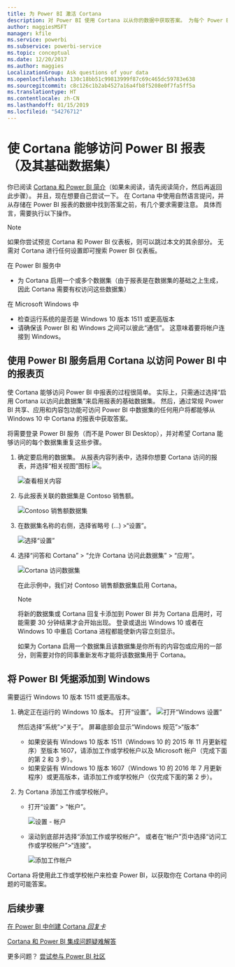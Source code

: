 ```yaml
---
title: 为 Power BI 激活 Cortana
description: 对 Power BI 使用 Cortana 以从你的数据中获取答案。 为每个 Power BI 数据集激活 Cortana，然后让 Cortana 能够从 Windows 设备访问你的数据集。
author: maggiesMSFT
manager: kfile
ms.service: powerbi
ms.subservice: powerbi-service
ms.topic: conceptual
ms.date: 12/20/2017
ms.author: maggies
LocalizationGroup: Ask questions of your data
ms.openlocfilehash: 130c18bb51c99813999f87c69c465dc59783e638
ms.sourcegitcommit: c8c126c1b2ab4527a16a4fb8f5208e0f7fa5ff5a
ms.translationtype: HT
ms.contentlocale: zh-CN
ms.lasthandoff: 01/15/2019
ms.locfileid: "54276712"
---
```

# <a name="enable-cortana-to-access-power-bi-reports-and-their-underlying-datasets"></a>使 Cortana 能够访问 Power BI 报表（及其基础数据集）
你已阅读 [Cortana 和 Power BI 简介](service-cortana-intro.md)（如果未阅读，请先阅读简介，然后再返回此步骤）。 并且，现在想要自己尝试一下。  在 Cortana 中使用自然语言提问，并从存储在 Power BI 报表的数据中找到答案之前，有几个要求需要注意。 具体而言，需要执行以下操作。

> [!NOTE]
> 如果你尝试预览 Cortana 和 Power BI 仪表板，则可以跳过本文的其余部分。 无需对 Cortana 进行任何设置即可搜索 Power BI 仪表板。
> 
> 

在 Power BI 服务中

* 为 Cortana 启用一个或多个数据集（由于报表是在数据集的基础之上生成，因此 Cortana 需要有权访问这些数据集）

在 Microsoft Windows 中

* 检查运行系统的是否是 Windows 10 版本 1511 或更高版本
* 请确保该 Power BI 和 Windows 之间可以彼此“通信”。 这意味着要将帐户连接到 Windows。

## <a name="use-power-bi-service-to-enable-cortana-to-access-report-pages-in-power-bi"></a>使用 Power BI 服务启用 Cortana 以访问 Power BI 中的报表页
使 Cortana 能够访问 Power BI 中报表的过程很简单。  实际上，只需通过选择“启用 Cortana 以访问此数据集”来启用报表的基础数据集。 然后，通过常规 Power BI 共享、应用和内容包功能可访问 Power BI 中数据集的任何用户将都能够从 Windows 10 中 Cortana 的报表中获取答案。

将需要登录 Power BI 服务（而不是 Power BI Desktop），并对希望 Cortana 能够访问的每个数据集重复这些步骤。

1. 确定要启用的数据集。 从报表内容列表中，选择你想要 Cortana 访问的报表，并选择“相关视图”图标 ![](media/service-cortana-enable/power-bi-cortana-view-related-icon.png)。
   
    ![查看相关内容](media/service-cortana-enable/power-bi-view-related.png)
2. 与此报表关联的数据集是 Contoso 销售额。
   
    ![Contoso 销售额数据集](media/service-cortana-enable/power-bi-identify-dataset.png)
3. 在数据集名称的右侧，选择省略号 (...) >“设置”。  
   
    ![选择“设置”](media/service-cortana-enable/power-bi-settings-cortana.png)
4. 选择“问答和 Cortana” > “允许 Cortana 访问此数据集” > “应用”。
   
   ![Cortana 访问数据集](media/service-cortana-enable/power-bi-cortana-enable-new.png)
   
   在此示例中，我们对 Contoso 销售额数据集启用 Cortana。
   
   > [!NOTE]
   > 将新的数据集或 Cortana 回复卡添加到 Power BI 并为 Cortana 启用时，可能需要 30 分钟结果才会开始出现。 登录或退出 Windows 10 或者在 Windows 10 中重启 Cortana 进程都能使新内容立刻显示。
   > 
   > 如果为 Cortana 启用一个数据集且该数据集是你所有的内容包或应用的一部分，则需要对你的同事重新发布才能将该数据集用于 Cortana。
   > 
   > 

## <a name="add-your-power-bi-credentials-to-windows"></a>将 Power BI 凭据添加到 Windows
需要运行 Windows 10 版本 1511 或更高版本。

1. 确定正在运行的 Windows 10 版本。 打开“设置”。
    ![打开“Windows 设置”](media/service-cortana-enable/power-bi-cortana-windows.png)

    然后选择“系统”>“关于”。 屏幕底部会显示“Windows 规范”>“版本”

   * 如果安装有 Windows 10 版本 1511（Windows 10 的 2015 年 11 月更新程序）至版本 1607，请添加工作或学校帐户以及 Microsoft 帐户（完成下面的第 2 和 3 步）。
   * 如果安装有 Windows 10 版本 1607（Windows 10 的 2016 年 7 月更新程序）或更高版本，请添加工作或学校帐户（仅完成下面的第 2 步）。
1. 为 Cortana 添加工作或学校帐户。
   
   * 打开“设置” > “帐户”。
     
       ![设置 - 帐户](media/service-cortana-enable/power-bi-windows-accounts.png)
   * 滚动到底部并选择“添加工作或学校帐户”。 或者在“帐户”页中选择“访问工作或学校帐户”>“连接”。
     
     ![添加工作帐户](media/service-cortana-enable/power-bi-add-work-account2.png)

Cortana 将使用此工作或学校帐户来检查 Power BI，以获取你在 Cortana 中的问题的可能答案。

## <a name="next-steps"></a>后续步骤
[在 Power BI 中创建 Cortana *回复卡*](service-cortana-answer-cards.md)

[Cortana 和 Power BI 集成问题疑难解答](service-cortana-troubleshoot.md)

更多问题？ [尝试参与 Power BI 社区](http://community.powerbi.com/)

